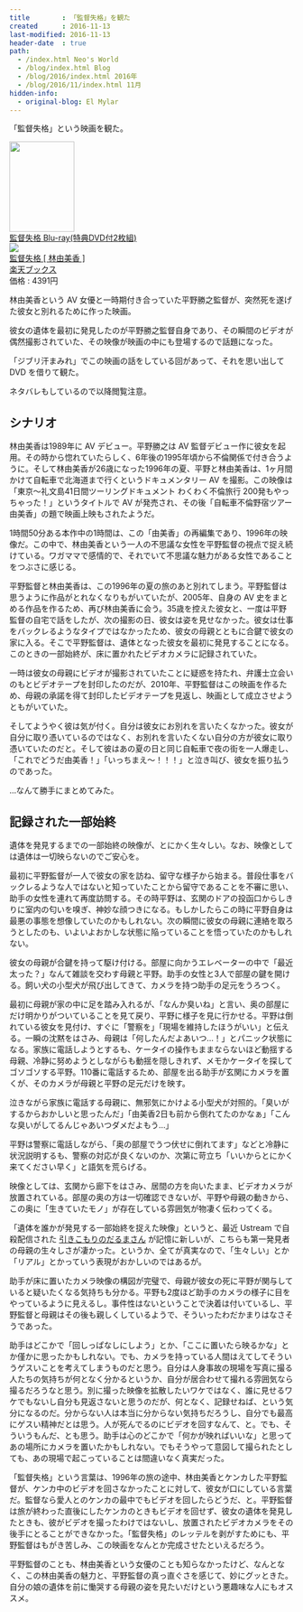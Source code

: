 ```yaml
---
title        : 「監督失格」を観た
created      : 2016-11-13
last-modified: 2016-11-13
header-date  : true
path:
  - /index.html Neo's World
  - /blog/index.html Blog
  - /blog/2016/index.html 2016年
  - /blog/2016/11/index.html 11月
hidden-info:
  - original-blog: El Mylar
---
```


「監督失格」という映画を観た。

<div class="ad-amazon">
  <div class="ad-amazon-image">
    <a href="https://www.amazon.co.jp/dp/B006L0BEOO?tag=neos21-22&amp;linkCode=osi&amp;th=1&amp;psc=1">
      <img src="https://m.media-amazon.com/images/I/51Yx6m3JHPL._SL160_.jpg" width="115" height="160">
    </a>
  </div>
  <div class="ad-amazon-info">
    <div class="ad-amazon-title">
      <a href="https://www.amazon.co.jp/dp/B006L0BEOO?tag=neos21-22&amp;linkCode=osi&amp;th=1&amp;psc=1">監督失格 Blu-ray(特典DVD付2枚組)</a>
    </div>
  </div>
</div>

<div class="ad-rakuten">
  <div class="ad-rakuten-image">
    <a href="https://hb.afl.rakuten.co.jp/hgc/g00q0722.waxyc9ff.g00q0722.waxyd017/?pc=https%3A%2F%2Fitem.rakuten.co.jp%2Fbook%2F11475912%2F&amp;m=http%3A%2F%2Fm.rakuten.co.jp%2Fbook%2Fi%2F15678643%2F">
      <img src="https://thumbnail.image.rakuten.co.jp/@0_mall/book/cabinet/0821/4988104070821.jpg?_ex=128x128">
    </a>
  </div>
  <div class="ad-rakuten-info">
    <div class="ad-rakuten-title">
      <a href="https://hb.afl.rakuten.co.jp/hgc/g00q0722.waxyc9ff.g00q0722.waxyd017/?pc=https%3A%2F%2Fitem.rakuten.co.jp%2Fbook%2F11475912%2F&amp;m=http%3A%2F%2Fm.rakuten.co.jp%2Fbook%2Fi%2F15678643%2F">監督失格 [ 林由美香 ]</a>
    </div>
    <div class="ad-rakuten-shop">
      <a href="https://hb.afl.rakuten.co.jp/hgc/g00q0722.waxyc9ff.g00q0722.waxyd017/?pc=https%3A%2F%2Fwww.rakuten.co.jp%2Fbook%2F&amp;m=http%3A%2F%2Fm.rakuten.co.jp%2Fbook%2F">楽天ブックス</a>
    </div>
    <div class="ad-rakuten-price">価格 : 4391円</div>
  </div>
</div>

林由美香という AV 女優と一時期付き合っていた平野勝之監督が、突然死を遂げた彼女と別れるために作った映画。

彼女の遺体を最初に発見したのが平野勝之監督自身であり、その瞬間のビデオが偶然撮影されていた、その映像が映画の中にも登場するので話題になった。

「ジブリ汗まみれ」でこの映画の話をしている回があって、それを思い出して DVD を借りて観た。

ネタバレもしているので以降閲覧注意。

## シナリオ

林由美香は1989年に AV デビュー。平野勝之は AV 監督デビュー作に彼女を起用。その時から惚れていたらしく、6年後の1995年頃から不倫関係で付き合うように。そして林由美香が26歳になった1996年の夏、平野と林由美香は、1ヶ月間かけて自転車で北海道まで行くというドキュメンタリー AV を撮影。この映像は「東京〜礼文島41日間ツーリングドキュメント わくわく不倫旅行 200発もやっちゃった！」というタイトルで AV が発売され、その後「自転車不倫野宿ツアー 由美香」の題で映画上映もされたようだ。

1時間50分ある本作中の1時間は、この「由美香」の再編集であり、1996年の映像だ。この中で、林由美香という一人の不思議な女性を平野監督の視点で捉え続けている。ワガママで感情的で、それでいて不思議な魅力がある女性であることをつぶさに感じる。

平野監督と林由美香は、この1996年の夏の旅のあと別れてしまう。平野監督は思うように作品がとれなくなりもがいていたが、2005年、自身の AV 史をまとめる作品を作るため、再び林由美香に会う。35歳を控えた彼女と、一度は平野監督の自宅で話をしたが、次の撮影の日、彼女は姿を見せなかった。彼女は仕事をバックレるようなタイプではなかったため、彼女の母親とともに合鍵で彼女の家に入る。そこで平野監督は、遺体となった彼女を最初に発見することになる。このときの一部始終が、床に置かれたビデオカメラに記録されていた。

一時は彼女の母親にビデオが撮影されていたことに疑惑を持たれ、弁護士立会いのもとビデオテープを封印したのだが、2010年、平野監督はこの映画を作るため、母親の承諾を得て封印したビデオテープを見返し、映画として成立させようともがいていた。

そしてようやく彼は気が付く。自分は彼女にお別れを言いたくなかった。彼女が自分に取り憑いているのではなく、お別れを言いたくない自分の方が彼女に取り憑いていたのだと。そして彼はあの夏の日と同じ自転車で夜の街を一人爆走し、「これでどうだ由美香！」「いっちまえ～！！！」と泣き叫び、彼女を振り払うのであった。

…なんて勝手にまとめてみた。

## 記録された一部始終

遺体を発見するまでの一部始終の映像が、とにかく生々しい。なお、映像としては遺体は一切映らないのでご安心を。

最初に平野監督が一人で彼女の家を訪ね、留守な様子から始まる。普段仕事をバックレるような人ではないと知っていたことから留守であることを不審に思い、助手の女性を連れて再度訪問する。その時平野は、玄関のドアの投函口からしきりに室内の匂いを嗅ぎ、神妙な顔つきになる。もしかしたらこの時に平野自身は最悪の事態を想像していたのかもしれない。次の瞬間に彼女の母親に連絡を取ろうとしたのも、いよいよおかしな状態に陥っていることを悟っていたのかもしれない。

彼女の母親が合鍵を持って駆け付ける。部屋に向かうエレベーターの中で「最近太った？」なんて雑談を交わす母親と平野。助手の女性と3人で部屋の鍵を開ける。飼い犬の小型犬が飛び出してきて、カメラを持つ助手の足元をうろつく。

最初に母親が家の中に足を踏み入れるが、「なんか臭いね」と言い、奥の部屋にだけ明かりがついていることを見て戻り、平野に様子を見に行かせる。平野は倒れている彼女を見付け、すぐに「警察を」「現場を維持したほうがいい」と伝える。一瞬の沈黙をはさみ、母親は「何したんだよあいつ…！」とパニック状態になる。家族に電話しようとするも、ケータイの操作もままならないほど動揺する母親、冷静に努めようとしながらも動揺を隠しきれず、メモかケータイを探してゴソゴソする平野。110番に電話するため、部屋を出る助手が玄関にカメラを置くが、そのカメラが母親と平野の足元だけを映す。

泣きながら家族に電話する母親に、無邪気にかけよる小型犬が対照的。「臭いがするからおかしいと思ったんだ」「由美香2日も前から倒れてたのかなぁ」「こんな臭いがしてるんじゃあいつダメだよもう…」

平野は警察に電話しながら、「奥の部屋でうつ伏せに倒れてます」などと冷静に状況説明するも、警察の対応が良くないのか、次第に苛立ち「いいからとにかく来てください早く」と語気を荒らげる。

映像としては、玄関から廊下をはさみ、居間の方を向いたまま、ビデオカメラが放置されている。部屋の奥の方は一切確認できないが、平野や母親の動きから、この奥に「生きていたモノ」が存在している雰囲気が物凄く伝わってくる。

「遺体を誰かが発見する一部始終を捉えた映像」というと、最近 Ustream で自殺配信された [引きこもりのだるまさん](http://pixls.jp/I0000770) が記憶に新しいが、こちらも第一発見者の母親の生々しさが凄かった。というか、全てが真実なので、「生々しい」とか「リアル」とかっていう表現がおかしいのではあるが。

助手が床に置いたカメラ映像の構図が完璧で、母親が彼女の死に平野が関与していると疑いたくなる気持ちも分かる。平野も2度ほど助手のカメラの様子に目をやっているように見えるし。事件性はないということで決着は付いているし、平野監督と母親はその後も親しくしているようで、そういったわだかまりはなさそうであった。

助手はどこかで「回しっぱなしにしよう」とか、「ここに置いたら映るかな」とか僅かに思ったかもしれない。でも、カメラを持っている人間はえてしてそういうゲスいことを考えてしまうものだと思う。自分は人身事故の現場を写真に撮る人たちの気持ちが何となく分かるというか、自分が居合わせて撮れる雰囲気なら撮るだろうなと思う。別に撮った映像を拡散したいワケではなく、誰に見せるワケでもないし自分も見返さないと思うのだが、何となく、記録せねば、という気分になるのだ。分からない人は本当に分からない気持ちだろうし、自分でも最高にゲスい精神だとは思う。人が死んでるのにビデオを回すなんて、と。でも、そういうもんだ、とも思う。助手は心のどこかで「何かが映ればいいな」と思ってあの場所にカメラを置いたかもしれない。でもそうやって意図して撮られたとしても、あの現場で起こっていることは間違いなく真実だった。

「監督失格」という言葉は、1996年の旅の途中、林由美香とケンカした平野監督が、ケンカ中のビデオを回さなかったことに対して、彼女が口にしている言葉だ。監督なら愛人とのケンカの最中でもビデオを回したらどうだ、と。平野監督は旅が終わった直後にしたケンカのときもビデオを回せず、彼女の遺体を発見したときも、彼がビデオを撮ったわけではないし、放置されたビデオカメラをその後手にとることができなかった。「監督失格」のレッテルを剥がすためにも、平野監督はもがき苦しみ、この映画をなんとか完成させたといえるだろう。

平野監督のことも、林由美香という女優のことも知らなかったけど、なんとなく、この林由美香の魅力と、平野監督の真っ直ぐさを感じて、妙にグッときた。自分の娘の遺体を前に慟哭する母親の姿を見たいだけという悪趣味な人にもオススメ。
